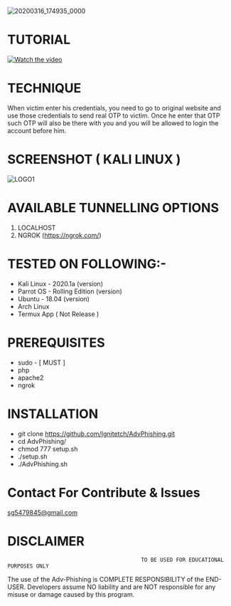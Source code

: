 ![20200316_174935_0000](https://user-images.githubusercontent.com/55870659/76758072-27b89000-6746-11ea-80df-0f42954d2043.png)
# TUTORIAL 
[![Watch the video](https://i.imgur.com/vKb2F1B.png)](https://www.youtube.com/watch?v=Yv5tT-hmcYQ&feature)
# TECHNIQUE 
When victim enter his credentials, you need to go to original website and use those credentials to send real OTP to victim. Once he enter that OTP such OTP will also be there with you and you will be allowed to login the account before him.
# SCREENSHOT ( KALI LINUX )
![LOGO1](https://user-images.githubusercontent.com/55870659/76759776-be934580-6762-11ea-922d-711dfdd19584.png)
# AVAILABLE TUNNELLING OPTIONS
1. LOCALHOST
2. NGROK (https://ngrok.com/)
# TESTED ON FOLLOWING:-
* Kali Linux - 2020.1a (version)
* Parrot OS - Rolling Edition (version)
* Ubuntu - 18.04 (version)
* Arch Linux
* Termux App ( Not Release )
# PREREQUISITES
* sudo - [ MUST ]
* php
* apache2
* ngrok
# INSTALLATION 
* git clone https://github.com/Ignitetch/AdvPhishing.git
* cd AdvPhishing/
* chmod 777 setup.sh
* ./setup.sh
* ./AdvPhishing.sh

# Contact For Contribute & Issues 
sg5479845@gmail.com

# DISCLAIMER
                                              TO BE USED FOR EDUCATIONAL PURPOSES ONLY

The use of the Adv-Phishing is COMPLETE RESPONSIBILITY of the END-USER. Developers assume NO liability and are NOT responsible for any misuse or damage caused by this program. 

